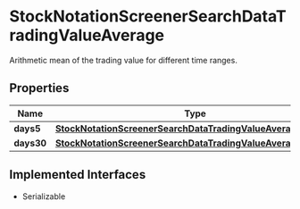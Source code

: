 

# StockNotationScreenerSearchDataTradingValueAverage

Arithmetic mean of the trading value for different time ranges.

## Properties

Name | Type | Description | Notes
------------ | ------------- | ------------- | -------------
**days5** | [**StockNotationScreenerSearchDataTradingValueAverageDays5**](StockNotationScreenerSearchDataTradingValueAverageDays5.md) |  |  [optional]
**days30** | [**StockNotationScreenerSearchDataTradingValueAverageDays30**](StockNotationScreenerSearchDataTradingValueAverageDays30.md) |  |  [optional]


## Implemented Interfaces

* Serializable


